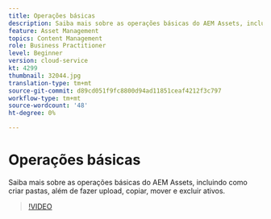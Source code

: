 ```yaml
---
title: Operações básicas
description: Saiba mais sobre as operações básicas do AEM Assets, incluindo como criar pastas, além de fazer upload, copiar, mover e excluir ativos.
feature: Asset Management
topics: Content Management
role: Business Practitioner
level: Beginner
version: cloud-service
kt: 4299
thumbnail: 32044.jpg
translation-type: tm+mt
source-git-commit: d89cd051f9fc8800d94ad11851ceaf4212f3c797
workflow-type: tm+mt
source-wordcount: '48'
ht-degree: 0%

---
```



# Operações básicas

Saiba mais sobre as operações básicas do AEM Assets, incluindo como criar pastas, além de fazer upload, copiar, mover e excluir ativos.

>[!VIDEO](https://video.tv.adobe.com/v/32044/?quality=12&learn=on&hidetitle=true)